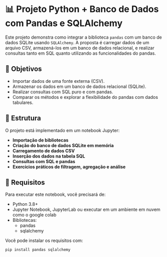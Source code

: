 # 📊 Projeto Python + Banco de Dados com Pandas e SQLAlchemy

Este projeto demonstra como integrar a biblioteca `pandas` com um banco de dados SQLite usando `SQLAlchemy`. A proposta é carregar dados de um arquivo CSV, armazená-los em um banco de dados relacional, e realizar consultas tanto em SQL quanto utilizando as funcionalidades do pandas.

## 🚀 Objetivos

- Importar dados de uma fonte externa (CSV).
- Armazenar os dados em um banco de dados relacional (SQLite).
- Realizar consultas com SQL puro e com pandas.
- Comparar os métodos e explorar a flexibilidade do pandas com dados tabulares.

## 📂 Estrutura

O projeto está implementado em um notebook Jupyter:

- **Importação de bibliotecas**
- **Criação do banco de dados SQLite em memória**
- **Carregamento de dados CSV**
- **Inserção dos dados na tabela SQL**
- **Consultas com SQL e pandas**
- **Exercícios práticos de filtragem, agregação e análise**

## 🔧 Requisitos

Para executar este notebook, você precisará de:

- Python 3.8+
- Jupyter Notebook, JupyterLab ou executar em um ambiente em nuvem como o google colab
- Bibliotecas:
  - pandas
  - sqlalchemy

Você pode instalar os requisitos com:

```bash
pip install pandas sqlalchemy
